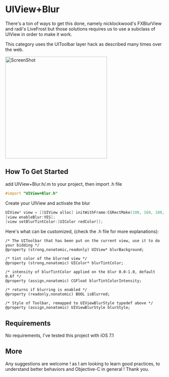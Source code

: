 UIView+Blur
=============

There's a ton of ways to get this done, namely nicklockwood's FXBlurView and radi's LiveFrost but those solutions requires us to use a subclass of UIView in order to make it work.

This category uses the UIToolbar layer hack as described many times over the web.

<img alt="ScreenShot" src="https://github.com/mmusallam/UIView-Blur/blob/master/testBlurredUIView/blurCategorySnapshot.gif?raw=true" width="320px"/>

How To Get Started
------------------
add UIView+Blur.h/.m to your project, then import .h file

```` objective-c
#import "UIView+Blur.h"
````

Create your UIView and activate the blur

```` objective-c
UIView* view = [[UIView alloc] initWithFrame:CGRectMake(100, 160, 100, 100)];    
[view enableBlur:YES];
[view setBlurTintColor:[UIColor redColor]];
````

Here's what can be customized, (check the .h file for more explanations):
````
/* The UIToolbar that has been put on the current view, use it to do your bidding */
@property (strong,nonatomic,readonly) UIView* blurBackground;

/* tint color of the blurred view */
@property (strong,nonatomic) UIColor* blurTintColor;

/* intensity of blurTintColor applied on the blur 0.0-1.0, default 0.6f */
@property (assign,nonatomic) CGFloat blurTintColorIntensity;

/* returns if blurring is enabled */
@property (readonly,nonatomic) BOOL isBlurred;

/* Style of Toolbar, remapped to UIViewBlurStyle typedef above */
@property (assign,nonatomic) UIViewBlurStyle blurStyle;
````

Requirements
---------------
No requirements,
I've tested this project with iOS 7.1


More
----

<p>Any suggestions are welcome ! as I am looking to learn good practices, to understand better behaviors and Objective-C in general !
Thank you.</p>



